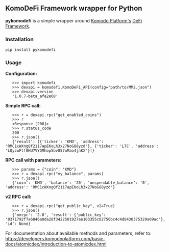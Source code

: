 
## KomoDeFi Framework wrapper for Python

**pykomodefi** is a simple wrapper around [Komodo Platform's](https://komodoplatform.com/en/) [DeFi Framework](https://github.com/KomodoPlatform/komodo-defi-framework).


### Installation

`pip install pykomodefi`


### Usage

**Configuration:**
```
   >>> import komodefi
   >>> dexapi = komodefi.KomoDeFi_API(config="path/to/MM2.json")
   >>> dexapi.version
   '1.0.7-beta_afe2e08'
```

**Simple RPC call:**
```
   >>> r = dexapi.rpc("get_enabled_coins")
   >>> r
   <Response [200]>
   >>> r.status_code
   200
   >>> r.json()
   {'result': [{'ticker': 'KMD', 'address': 'RMC1cWXngQf2117apEKoLh3x27NoG88yzd'}, {'ticker': 'LTC', 'address': 'LQyzwFtf8HU7VYQMhop5bv857uMao4jnKX'}]}
```
   
**RPC call with parameters:**
```
   >>> params = {"coin": "KMD"}
   >>> r = dexapi.rpc("my_balance", params)
   >>> r.json()
   {'coin': 'KMD', 'balance': '20', 'unspendable_balance': '0', 'address': 'RMC1cWXngQf2117apEKoLh3x27NoG88yzd'}
```

**v2 RPC call:**
```
   >>> r = dexapi.rpc("get_public_key", v2=True)
   >>> r.json()
   {'mmrpc': '2.0', 'result': {'public_key': '0371792f7a6846a0da28f3422501927ae103355c02750bc4c4d8430375329a09ac'}, 'id': None}
```

For documentation about available methods and parameters, refer to: <https://developers.komodoplatform.com/basic-docs/atomicdex/introduction-to-atomicdex.html>
